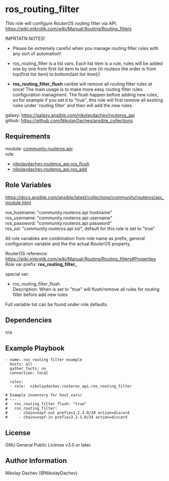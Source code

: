 ros_routing_filter
=========

This role will configure RouterOS routing filter via API.  
https://wiki.mikrotik.com/wiki/Manual:Routing/Routing_filters  

IMPRTATN NOTES!
- Please be extremely careful when you manage routing filter rules with any sort of automation!   

- ros_routing_filter is a list vars. Each list item is a rule, rules will be added one by one from first list item to last one (in routeos the order is from top(first list item) to bottom(last list itme))!  

- **ros_routing_filter_flush** varible will remove all routing filter rules at once! The main usage is to make more easy routing filter rules configuration managment. The flush happen before adding new rules, so for example if you set it to "true", this role will first remove all exsiting rules under 'routing filter' and then will add the new rules.  

galaxy: https://galaxy.ansible.com/nikolaydachev/routeros_api  
github: https://github.com/NikolayDachev/ansible_collections  

Requirements
------------

module: [community.routeros.api](https://galaxy.ansible.com/community/routeros)  
role:  
- [nikolaydachev.routeros_api.ros_flush](https://galaxy.ansible.com/nikolaydachev/routeros_api)  
- [nikolaydachev.routeros_api.ros_add](https://galaxy.ansible.com/nikolaydachev/routeros_api)  

Role Variables
--------------

https://docs.ansible.com/ansible/latest/collections/community/routeros/api_module.html  

ros_hostname: "community.routeros.api hostname"  
ros_username: "community.routeros.api username"  
ros_password: "community.routeros.api password"  
ros_ssl: "community.routeros.api ssl", default for this role is set to "true"  

All role variables are combination from role name as prefix, general configuration variable and the the actual RouterOS property.  

RouterOS reference: https://wiki.mikrotik.com/wiki/Manual:Routing/Routing_filters#Properties  
Role var prefix: **ros_routing_filter_**  

special var:  
- ros_routing_filter_flush  
  Description: When is set to "true" will flush/remove all rules for routing filter before add new rules

Full variable list can be found under role defaults.  

Dependencies
------------

n/a

Example Playbook
----------------
```
- name: ros routing filter example
  hosts: all
  gather_facts: no
  connection: local

  roles:
  - role:  nikolaydachev.routeros_api.ros_routing_filter

# Example inventory for host_vars/
# ---
#   ros_routing_filter_flush: "true"
#   ros_routing_filter:
#     - chain=ospf-out prefix=1.2.3.0/20 action=discard 
#     - chain=ospf-in prefix=3.2.1.0/24 action=discard
```
License
-------

GNU General Public License v3.0 or later.

Author Information
------------------

Nikolay Dachev (@NikolayDachev)